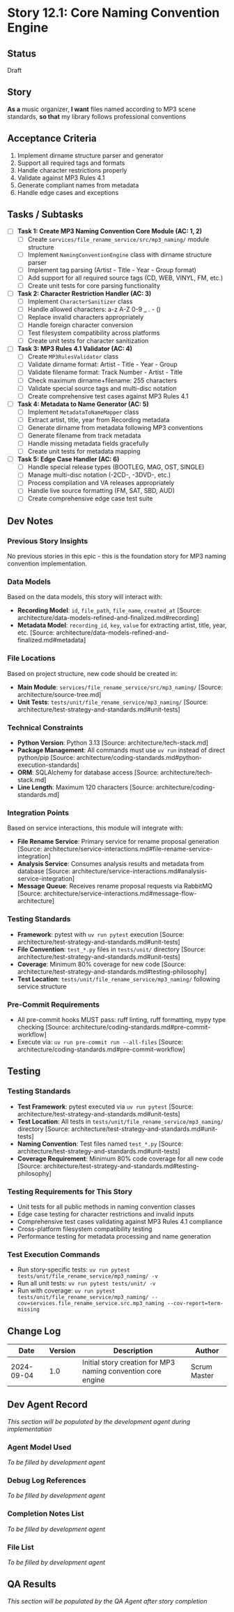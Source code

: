 # Story 12.1: Core Naming Convention Engine

## Status
Draft

## Story
**As a** music organizer,
**I want** files named according to MP3 scene standards,
**so that** my library follows professional conventions

## Acceptance Criteria
1. Implement dirname structure parser and generator
2. Support all required tags and formats
3. Handle character restrictions properly
4. Validate against MP3 Rules 4.1
5. Generate compliant names from metadata
6. Handle edge cases and exceptions

## Tasks / Subtasks

- [ ] **Task 1: Create MP3 Naming Convention Core Module (AC: 1, 2)**
  - [ ] Create `services/file_rename_service/src/mp3_naming/` module structure
  - [ ] Implement `NamingConventionEngine` class with dirname structure parser
  - [ ] Implement tag parsing (Artist - Title - Year - Group format)
  - [ ] Add support for all required source tags (CD, WEB, VINYL, FM, etc.)
  - [ ] Create unit tests for core parsing functionality

- [ ] **Task 2: Character Restriction Handler (AC: 3)**
  - [ ] Implement `CharacterSanitizer` class
  - [ ] Handle allowed characters: a-z A-Z 0-9 _ . - ()
  - [ ] Replace invalid characters appropriately
  - [ ] Handle foreign character conversion
  - [ ] Test filesystem compatibility across platforms
  - [ ] Create unit tests for character sanitization

- [ ] **Task 3: MP3 Rules 4.1 Validator (AC: 4)**
  - [ ] Create `MP3RulesValidator` class
  - [ ] Validate dirname format: Artist - Title - Year - Group
  - [ ] Validate filename format: Track Number - Artist - Title
  - [ ] Check maximum dirname+filename: 255 characters
  - [ ] Validate special source tags and multi-disc notation
  - [ ] Create comprehensive test cases against MP3 Rules 4.1

- [ ] **Task 4: Metadata to Name Generator (AC: 5)**
  - [ ] Implement `MetadataToNameMapper` class
  - [ ] Extract artist, title, year from Recording metadata
  - [ ] Generate dirname from metadata following MP3 conventions
  - [ ] Generate filename from track metadata
  - [ ] Handle missing metadata fields gracefully
  - [ ] Create unit tests for metadata mapping

- [ ] **Task 5: Edge Case Handler (AC: 6)**
  - [ ] Handle special release types (BOOTLEG, MAG, OST, SINGLE)
  - [ ] Manage multi-disc notation (-2CD-, -3DVD-, etc.)
  - [ ] Process compilation and VA releases appropriately
  - [ ] Handle live source formatting (FM, SAT, SBD, AUD)
  - [ ] Create comprehensive edge case test suite

## Dev Notes

### Previous Story Insights
No previous stories in this epic - this is the foundation story for MP3 naming convention implementation.

### Data Models
Based on the data models, this story will interact with:
- **Recording Model**: `id`, `file_path`, `file_name`, `created_at` [Source: architecture/data-models-refined-and-finalized.md#recording]
- **Metadata Model**: `recording_id`, `key`, `value` for extracting artist, title, year, etc. [Source: architecture/data-models-refined-and-finalized.md#metadata]

### File Locations
Based on project structure, new code should be created in:
- **Main Module**: `services/file_rename_service/src/mp3_naming/` [Source: architecture/source-tree.md]
- **Unit Tests**: `tests/unit/file_rename_service/mp3_naming/` [Source: architecture/test-strategy-and-standards.md#unit-tests]

### Technical Constraints
- **Python Version**: Python 3.13 [Source: architecture/tech-stack.md]
- **Package Management**: All commands must use `uv run` instead of direct python/pip [Source: architecture/coding-standards.md#python-execution-standards]
- **ORM**: SQLAlchemy for database access [Source: architecture/tech-stack.md]
- **Line Length**: Maximum 120 characters [Source: architecture/coding-standards.md]

### Integration Points
Based on service interactions, this module will integrate with:
- **File Rename Service**: Primary service for rename proposal generation [Source: architecture/service-interactions.md#file-rename-service-integration]
- **Analysis Service**: Consumes analysis results and metadata from database [Source: architecture/service-interactions.md#analysis-service-integration]
- **Message Queue**: Receives rename proposal requests via RabbitMQ [Source: architecture/service-interactions.md#message-flow-architecture]

### Testing Standards
- **Framework**: pytest with `uv run pytest` execution [Source: architecture/test-strategy-and-standards.md#unit-tests]
- **File Convention**: `test_*.py` files in `tests/unit/` directory [Source: architecture/test-strategy-and-standards.md#unit-tests]
- **Coverage**: Minimum 80% coverage for new code [Source: architecture/test-strategy-and-standards.md#testing-philosophy]
- **Test Location**: `tests/unit/file_rename_service/mp3_naming/` following service structure

### Pre-Commit Requirements
- All pre-commit hooks MUST pass: ruff linting, ruff formatting, mypy type checking [Source: architecture/coding-standards.md#pre-commit-workflow]
- Execute via: `uv run pre-commit run --all-files` [Source: architecture/coding-standards.md#pre-commit-workflow]

## Testing

### Testing Standards
- **Test Framework**: pytest executed via `uv run pytest` [Source: architecture/test-strategy-and-standards.md#unit-tests]
- **Test Location**: All tests in `tests/unit/file_rename_service/mp3_naming/` directory [Source: architecture/test-strategy-and-standards.md#unit-tests]
- **Naming Convention**: Test files named `test_*.py` [Source: architecture/test-strategy-and-standards.md#unit-tests]
- **Coverage Requirement**: Minimum 80% code coverage for all new code [Source: architecture/test-strategy-and-standards.md#testing-philosophy]

### Testing Requirements for This Story
- Unit tests for all public methods in naming convention classes
- Edge case testing for character restrictions and invalid inputs
- Comprehensive test cases validating against MP3 Rules 4.1 compliance
- Cross-platform filesystem compatibility testing
- Performance testing for metadata processing and name generation

### Test Execution Commands
- Run story-specific tests: `uv run pytest tests/unit/file_rename_service/mp3_naming/ -v`
- Run all unit tests: `uv run pytest tests/unit/ -v`
- Run with coverage: `uv run pytest tests/unit/file_rename_service/mp3_naming/ --cov=services.file_rename_service.src.mp3_naming --cov-report=term-missing`

## Change Log

| Date | Version | Description | Author |
|------|---------|-------------|--------|
| 2024-09-04 | 1.0 | Initial story creation for MP3 naming convention core engine | Scrum Master |

## Dev Agent Record

*This section will be populated by the development agent during implementation*

### Agent Model Used
*To be filled by development agent*

### Debug Log References
*To be filled by development agent*

### Completion Notes List
*To be filled by development agent*

### File List
*To be filled by development agent*

## QA Results

*This section will be populated by the QA Agent after story completion*
